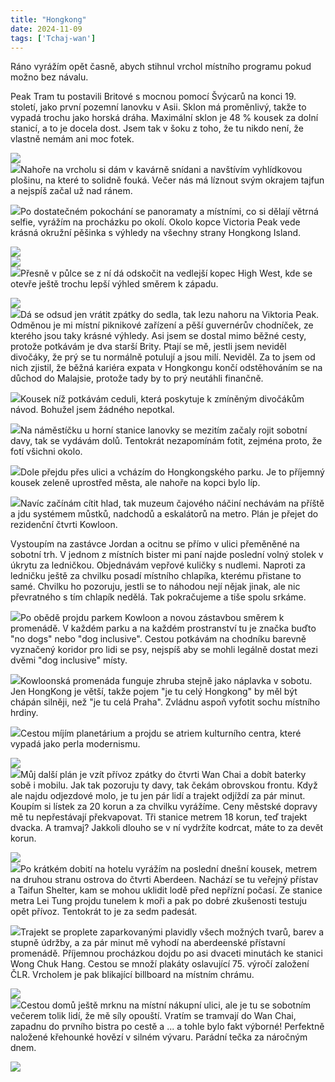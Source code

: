 ```yaml
---
title: "Hongkong"
date: 2024-11-09
tags: ['Tchaj-wan']
---
```


Ráno vyrážím opět časně, abych stihnul vrchol místního programu pokud možno bez návalu.

Peak Tram tu postavili Britové s mocnou pomocí Švýcarů na konci 19. století, jako první pozemní lanovku v Asii. Sklon má proměnlivý, takže to vypadá trochu jako horská dráha. Maximální sklon je 48 % kousek za dolní stanicí, a to je docela dost. Jsem tak v šoku z toho, že tu nikdo není, že vlastně nemám ani moc fotek.

[![](../images/IMG_5584)](https://blogger.googleusercontent.com/img/b/R29vZ2xl/AVvXsEizioZW0oOfCaoQdQ9BmqR-PbGYjf2U_kK3q1A2D51O9WJVaBgnTZkzs-Oao4l9x83zrQ_PchmHbOOyVPA85Sn9e-rlLuHqc3oi39HIvzTTX9y4Clnc1I3tp5j-gZ5subawGhTmme90BBH9rAadM4CsRQyrSb4qOY7E2SuT5TuNVG5u3AuTWt6yMtUYdf3S/s5712/IMG_5584.HEIC)  
[![](../images/IMG_5587)](https://blogger.googleusercontent.com/img/b/R29vZ2xl/AVvXsEibE6iDyeZUqp873vfyoOnmBKG3lYwdK108Ki2o2WO45tkPYqOJSkhG0-_w8Cuomzpmrv5AVR-5DTwFXrhK-2KQbowMGbdOMl41zKnzrPohORaA-oUpWiOomzWGtEcMVrk_srFXHd0w6kDk2dEyR9eWUbsK4C8U39YoF5v-eQKHjhUdTxvjPhXd40PVsSHl/s5712/IMG_5587.HEIC)Nahoře na vrcholu si dám v kavárně snídani a navštívím vyhlídkovou plošinu, na které to solidně fouká. Večer nás má líznout svým okrajem tajfun a nejspíš začal už nad ránem.

[![](../images/IMG_5590)](https://blogger.googleusercontent.com/img/b/R29vZ2xl/AVvXsEgYZypydSj2MxKvQBjPGsx_QPUelL5fmglfdJAmD52UxrdNcucn98_dqNHa_3KOSeZjvXz3uJmebR-Gz4PKpdSRpn_bTq7Ih9No3jwNdqXIfoy-FRhKoAzn0zYTUMr9ver9UGrk41UIqOeM4P6X3c1q1wSIK-aKyv8BeCH1ALsHu4Zt_FuWY6L8NiOzB3Tj/s4032/IMG_5590.HEIC)Po dostatečném pokochání se panoramaty a místními, co si dělají větrná selfie, vyrážím na procházku po okolí. Okolo kopce Victoria Peak vede krásná okružní pěšinka s výhledy na všechny strany Hongkong Island.

[![](../images/IMG_5598)](https://blogger.googleusercontent.com/img/b/R29vZ2xl/AVvXsEjM4bETPSYlTARPlxnjkqA2JS1QLBWGC9UF2OGFuhuzGBvbnCJSFraoCI4P0QKKr9ornqExhQeYcJ9uG7Ah15msCv1y-DEIEfoKfOIlF_cEGY0f5ezB2PSQ0MW6S_mGVP-X-gn0jeFRfHKdb2n00UtWbmNy_TitImrWQc6UW6j4zjTvlw_BIjyCx5yK_xYD/s4032/IMG_5598.HEIC)  
[![](../images/IMG_5600)](https://blogger.googleusercontent.com/img/b/R29vZ2xl/AVvXsEjIGLex06R0yr5hmDFxQJC4cmyVw-O9FYGBd_AvwiH-2fVuk8CL9jdmY6PQbV3GTzNMJ5y9mm5n-pEr34ivNpHk0YhFV1MRTfjymjfIwhW8HMmPVDKap8kREHw9QagR73QPjkmR1hAsikqQYgIBghdM5wpkGTo5PzBtXXTf2xzA3gX2YErejfnUmMKuKHU9/s5712/IMG_5600.HEIC)  
[![](../images/IMG_5601)](https://blogger.googleusercontent.com/img/b/R29vZ2xl/AVvXsEjJ5VJAXnbwz08njPKMsAaoQWfk0sDUN5fFORfw7wyAsCHSDvhtatRrIv3wHokLgkL73DpFj8mgTDoC2xizdsWAtP3F_pcaAC9y0-LOBH_M5ZV8HDWpRVZE8Sf1bGrryJd0iNqyvh1XpG_2tDOfLnLCIf7UzKHYILvrAW5Grp8XpN_g1kkhkgELnaWRgg3b/s5712/IMG_5601.HEIC)Přesně v půlce se z ní dá odskočit na vedlejší kopec High West, kde se otevře ještě trochu lepší výhled směrem k západu.

[![](../images/IMG_5603)](https://blogger.googleusercontent.com/img/b/R29vZ2xl/AVvXsEjpn9SzmMcZhkiB0pZNepPVowX_f-H2RQraTh0XOJh3RRI4rg-sur-oBSqq04P4rxISBLT0KVDxGwal_HXvTGFHc8T7IiRgFuvaL_yRcnW7aUBezOv3mosj2qmIJEEl7nSeCNpfzF_oUK9lPnYskMi4uXuWXoKfil7MJeXbQiHtZIBKkiywuwztaYq32N2Q/s4032/IMG_5603.HEIC)  
[![](../images/IMG_5606)](https://blogger.googleusercontent.com/img/b/R29vZ2xl/AVvXsEi-OpaERKz3WDECtGBap34pU_jCUPOAvlNDA-m6xHdaynwvlCD8Fqrd1Al6a4-YUn4z2CqCKlf4rwJNUPUNWHbtwWM7fHarEQU5-HVJLyPzlCfGLmhbqziPAPky-PPsJQ1xySS_jfsJ4qELYWT3nBUf0tOKu30tnoXHKEFgvC3Z1aeXOr7a1dHt-oR8PYNE/s4032/IMG_5606.HEIC)Dá se odsud jen vrátit zpátky do sedla, tak lezu nahoru na Viktoria Peak. Odměnou je mi místní piknikové zařízení a pěší guvernérův chodníček, ze kterého jsou taky krásné výhledy. Asi jsem se dostal mimo běžné cesty, protože potkávám je dva starší Brity. Ptají se mě, jestli jsem neviděl divočáky, že prý se tu normálně potulují a jsou milí. Neviděl. Za to jsem od nich zjistil, že běžná kariéra expata v Hongkongu končí odstěhováním se na důchod do Malajsie, protože tady by to prý neutáhli finančně.

[![](../images/IMG_5608)](https://blogger.googleusercontent.com/img/b/R29vZ2xl/AVvXsEhDno6clmoPmJvO52w1F3BtLw1ncmsdawhZtDlBQbtL8j6NsYoE_DkCjGDxhoToY91oXBGS2LAkn2PXK7ZhEqRdOwhUL6nN5cvQF8fiM9V2FymmaqGJ8RNdoGwshEkSh6QjbaYlpQmTJCSpmaXtQP1BdDGcFdB1VCEdtNAko655Bc8j2PJIl7IlHUlFZSKZ/s4032/IMG_5608.HEIC)Kousek níž potkávám ceduli, která poskytuje k zmíněným divočákům návod. Bohužel jsem žádného nepotkal.

[![](../images/IMG_5611)](https://blogger.googleusercontent.com/img/b/R29vZ2xl/AVvXsEgUwsrlI4ZHOdLOZrOK0x67XAQl63CWOVZqd22MDBGkmwqAmgJmvhOQcIVI4DjMVL1jD2pVyO9gMFdL-juFQFNgvVsxJV4skbTHBkPL3MVGFqV3FEPj8gT_HkmzO8pdMuvztUaMPDFcagk1sExJHCuTd5sOvL8upWbLk0A-W9IaIep5HMrVxRugEiXsctA9/s5712/IMG_5611.HEIC)Na náměstíčku u horní stanice lanovky se mezitím začaly rojit sobotní davy, tak se vydávám dolů. Tentokrát nezapomínám fotit, zejména proto, že fotí všichni okolo.

[![](../images/IMG_5612)](https://blogger.googleusercontent.com/img/b/R29vZ2xl/AVvXsEgDjWCoQCuGdmW3x7bo8-ZIyK5D1ijDZMvcKsUJIaZpwHQ5oXtxh_oZ_8Mviy3KjIoaADmlDl25C4Gy5MQyAEUM-qqzo35Hi02ssT2KhD67IYdT5lV-bh_ca-vZJN5fVT3KT_IcQAoUucA-hwjPx5rXGz5VLp8Aoq_iruzS41_-OIg8mjKjcZB_8eZ_dsBv/s4032/IMG_5612.HEIC)Dole přejdu přes ulici a vcházím do Hongkongského parku. Je to příjemný kousek zeleně uprostřed města, ale nahoře na kopci bylo líp.

[![](../images/IMG_5617)](https://blogger.googleusercontent.com/img/b/R29vZ2xl/AVvXsEjfyhjY0SyP3q8LDK5HyaC4Yzxs18CBc-pjIiLcAovc7oHuvVOhR_e53SgJhsT-rWmW_B1Q3Ij9h-l7L9Hpc65RpSgZTRrbr67uLBM1Q2RLgxj1baDs21_QxDcSSuIpHzkHmBlZ8GEEQXXzks9pbSZmal9HJn8GrRPNSsS9946uCv2J1EMICEv1neb2Oppo/s5712/IMG_5617.HEIC)Navíc začínám cítit hlad, tak muzeum čajového náčiní nechávám na příště a jdu systémem můstků, nadchodů a eskalátorů na metro. Plán je přejet do rezidenční čtvrti Kowloon. 

Vystoupím na zastávce Jordan a ocitnu se přímo v ulici přeměněné na sobotní trh. V jednom z místních bister mi paní najde poslední volný stolek v úkrytu za ledničkou. Objednávám vepřové kuličky s nudlemi. Naproti za ledničku ještě za chvilku posadí místního chlapíka, kterému přistane to samé. Chvilku ho pozoruju, jestli se to náhodou nejí nějak jinak, ale nic převratného s tím chlapík nedělá. Tak pokračujeme a tiše spolu srkáme.

[![](../images/IMG_5619)](https://blogger.googleusercontent.com/img/b/R29vZ2xl/AVvXsEgUruIEo_P8HvHirrRtjE-c0Chg4tfMJWUNxJf5OMw2-VmTt9KEePdEbSDlyfPZUUN35Bu-85z2WN2vG6hoJehiyy4Hb6oiZJKdoxKEKC1boPWuEwAUCy4ibt-Vz2sqoJTdVe1k-EW4VzUV3k7BsEtLXaZ-8FgVxvKhM3Q4VCf9Z1rfcjp_L6ePWzNgOJOZ/s4032/IMG_5619.HEIC)Po obědě projdu parkem Kowloon a novou zástavbou směrem k promenádě. V každém parku a na každém prostranství tu je značka buďto "no dogs" nebo "dog inclusive". Cestou potkávám na chodníku barevně vyznačený koridor pro lidi se psy, nejspíš aby se mohli legálně dostat mezi dvěmi "dog inclusive" místy. 

[![](../images/IMG_5623)](https://blogger.googleusercontent.com/img/b/R29vZ2xl/AVvXsEg7Vvn2BeqiWE-TYelsmc4T-37j5jMEHdDvLnee6UT6KcvcAZoLb0avHshyphenhyphenYUc5ZmHaaiBiXmdxoz-FbJFcFiNhGONg1gKanqf4cKwBVUV82L0GijS-a35eQNAP0jH_k3IbrUt5Y5BnJVM4AlB9JQ_74rHBmHYSK7v1rUZnC92g_Hey8RIroEHpntVjjbne/s4032/IMG_5623.HEIC)Kowloonská promenáda funguje zhruba stejně jako náplavka v sobotu. Jen HongKong je větší, takže pojem "je tu celý Hongkong" by měl být chápán silněji, než "je tu celá Praha". Zvládnu aspoň vyfotit sochu místního hrdiny.

[![](../images/IMG_5625)](https://blogger.googleusercontent.com/img/b/R29vZ2xl/AVvXsEhoOHIslUYmnjNfegWIKaGYOLFFoWYdKuJ6PjvuoLZSY8R0mVSypX96wpIc4LDTgODEJCXPKp7PFYfpZwvhcyY2KsoS8jviCXz6WeHkKnsPSnx9-_ZUOJ0rB_Wozsvmvkvb7z5vuXvuAnoEli9Q36vuHl7wB6_gW8Y6B2h9meye2gaQPhshWPmMidcn_vvK/s5712/IMG_5625.HEIC)Cestou míjím planetárium a projdu se atriem kulturního centra, které vypadá jako perla modernismu.

[![](../images/IMG_5629)](https://blogger.googleusercontent.com/img/b/R29vZ2xl/AVvXsEiC9W8dYW2mlvacHbL45ad-7cAGMSYMY4YhAqutPT9fhyphenhyphenQyfN5VzTBo0DVoCnLvwYXdZSkQdbG4LOzRXwZUhUS6Gq6o9PxOPtfZK02qrOrSkbOBtbz_NHlC92QhC7fKFMWgB5zjtAHhbu004ozKo9-M-S26Que83m6XN7IdDmJp733LJnvG-djUZ7pdNNGP/s5712/IMG_5629.HEIC)  
[![](../images/IMG_5630)](https://blogger.googleusercontent.com/img/b/R29vZ2xl/AVvXsEhtZqxWQo3E2tk_ArahHsbtnbnA3XEMYPhV1m_B4S5PJNdHklvLwDk-oxGb7Yb9X0iw_TEyVpdtwBt_TGuYLF4SjwEKh3_QlAhj0VKCcHZi08EJH-0bRb4lA7_Cgn2y9EOkymUEmN41CZO6lKelEVY3uoTbgCUOr8nsBKpMHnCDzvwLmQbG71u3Jrnu7oHd/s4032/IMG_5630.HEIC)Můj další plán je vzít přívoz zpátky do čtvrti Wan Chai a dobít baterky sobě i mobilu. Jak tak pozoruju ty davy, tak čekám obrovskou frontu. Když ale najdu odjezdové molo, je tu jen pár lidí a trajekt odjíždí za pár minut. Koupím si lístek za 20 korun a za chvilku vyrážíme. Ceny městské dopravy mě tu nepřestávají překvapovat. Tři stanice metrem 18 korun, teď trajekt dvacka. A tramvaj? Jakkoli dlouho se v ní vydržíte kodrcat, máte to za devět korun. 

[![](../images/IMG_5636)](https://blogger.googleusercontent.com/img/b/R29vZ2xl/AVvXsEhjAMNOVJplYL4Qo_BCP_rmvzF-aqLCc2jEm_e1p4pULRF-2PSHLxjJdpyF1liJlzDUGe-MZZh_0KsNJeRUd6pPQULq0FJ68xCVA3_anxFMSs87GVkx5B06eHMt_vvUR3xD6Ibj93FTyHxmvn0DKEd4YjYbPysLRD6galC_ruNh0QSxoFNvGxvxq96U3hRw/s5712/IMG_5636.HEIC)  
[![](../images/IMG_5635)](https://blogger.googleusercontent.com/img/b/R29vZ2xl/AVvXsEhBFGMkT4gonDWH0i-_9JgTD536XKr-T5i11ZgM2MBO8NiXhjGdC6l1XMwEws6JrxjmONIEvre5v7_8t1a0Sh_NE1_1PiiOQDPbsQ2IDQ7etFF6L8SsBui8Frd91RQJsuymgPWpTdAYa7_3VXlfL22rZlcWgEGaligwDigL7lBIvL9yitTQYWMa7s-7GcgH/s4032/IMG_5635.HEIC)Po krátkém dobití na hotelu vyrážím na poslední dnešní kousek, metrem na druhou stranu ostrova do čtvrti Aberdeen. Nachází se tu veřejný přístav a Taifun Shelter, kam se mohou uklidit lodě před nepřízní počasí. Ze stanice metra Lei Tung projdu tunelem k moři a pak po dobré zkušenosti testuju opět přívoz. Tentokrát to je za sedm padesát. 

[![](../images/IMG_5641)](https://blogger.googleusercontent.com/img/b/R29vZ2xl/AVvXsEhphj3C7ZsIPxMGkPkkCWaFLN2Z0KhmuNJGIT8utPxeP2kSXv-b52E-nPnY9GCgV2w2QFplE3fIssiIGulcPIM_C7uB0MCTsx8cn3E5IMKQi-gLhvpORc6Tb7Y3vSntpiahhcUolsUN_ps1Fr1sNSlkUm6yMFG0NEU-xXPNAqrFxa6qF8pDlmpUg6FyhM6Q/s4032/IMG_5641.HEIC)Trajekt se proplete zaparkovanými plavidly všech možných tvarů, barev a stupně údržby, a za pár minut mě vyhodí na aberdeenské přístavní promenádě. Příjemnou procházkou dojdu po asi dvaceti minutách ke stanici Wong Chuk Hang. Cestou se množí plakáty oslavující 75. výročí založení ČLR. Vrcholem je pak blikající billboard na místním chrámu.

[![](../images/IMG_5648)](https://blogger.googleusercontent.com/img/b/R29vZ2xl/AVvXsEiHrZfBeqreBov7kANhiYFS8MEEtkdNYjPk7LxlQ1NlJBHPZVdL3Dd748UAZHd7EKU8_Usf3dWPIVpk0mJ4GO9wxS6VrQ9zQSDWZBD3yeeEKF2sUUN7NUymiGrF0Ic9Q2LDeSv5CgErEXIBFhQmEmdajX4VT_SPg-kjPxt4-tgKM2acBsUqI8QvraUsN-fY/s5712/IMG_5648.HEIC)  
[![](../images/IMG_5649)](https://blogger.googleusercontent.com/img/b/R29vZ2xl/AVvXsEhxqnEMzFyimMZnalakcQ3Hp6V1YVwNiDmLuj3bao9_WnsOL2VMY1UTDA_t3VBgCajZpRNlCTloMf1pa0xGlysNZJqCEZvpUXHW9-cONABR9ZJz3r1wFWBqo0Ft7DNgjJuf3aVUhKiDzKGAQLP99Ii8g20Ore66tJ1OPfs-zhvtHBZEO18oUno8lg4KgUhX/s4032/IMG_5649.HEIC)Cestou domů ještě mrknu na místní nákupní ulici, ale je tu se sobotním večerem tolik lidí, že mě síly opouští. Vratím se tramvají do Wan Chai, zapadnu do prvního bistra po cestě a ... a tohle bylo fakt výborné! Perfektně naložené křehounké hovězí v silném vývaru. Parádní tečka za náročným dnem.

[![](../images/IMG_5650)](https://blogger.googleusercontent.com/img/b/R29vZ2xl/AVvXsEiY290ik-XnxY5XB65vil_4axOUkj6FoRFxCaBjPERcp-DcGjEiLDWrEwZY5SbB5K4VrRj9I3nueAhScOSNYjdDD3edaWshNKyXHP9ay0pg3fdif1CW7W5D3PqPrdYk-brD6C_tk73Rt4_GpUZceGxFJCgeHsG8xbxj7cgEGz8z3mXsiOXLJhn6fhC8lvLI/s5712/IMG_5650.HEIC)